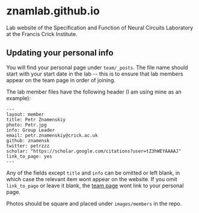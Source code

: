# znamlab.github.io
Lab website of the Specification and Function of Neural Circuits Laboratory at
the Francis Crick Institute.

## Updating your personal info
You will find your personal page under `team/_posts`. The file name should start
with your start date in the lab -- this is to ensure that lab members appear on
the team page in order of joining.

The lab member files have the following header (I am using mine as an example):

```
---
layout: member
title: Petr Znamenskiy
photo: Petr.jpg
info: Group Leader
email: petr.znamenskiy@crick.ac.uk
github: znamensk
twitter: petrzzz
scholar: "https://scholar.google.com/citations?user=tZ3hWEYAAAAJ"
link_to_page: yes
---
```

Any of the fields except `title` and `info` can be omitted or left blank, in which
case the relevant item wont appear on the website. If you omit `link_to_page`
or leave it blank, the [team page](https://znamlab.org/team/) wont link to your
personal page.

Photos should be square and placed under `images/members` in the repo.
